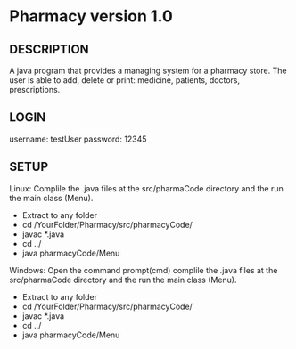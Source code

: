 # Pharmacy version 1.0

## DESCRIPTION
A java program that provides a managing system for a pharmacy store.
The user is able to add, delete or print: medicine, patients, doctors, prescriptions.

## LOGIN
username: testUser
password: 12345

## SETUP
Linux:
Complile the .java files at the src/pharmaCode directory and the run the main class (Menu).
- Extract to any folder
- cd /YourFolder/Pharmacy/src/pharmacyCode/
- javac *.java
- cd ../
- java pharmacyCode/Menu

Windows:
Open the command prompt(cmd) complile the .java files at the src/pharmaCode directory and the run the main class (Menu).
- Extract to any folder
- cd /YourFolder/Pharmacy/src/pharmacyCode/
- javac *.java
- cd ../
- java pharmacyCode/Menu



